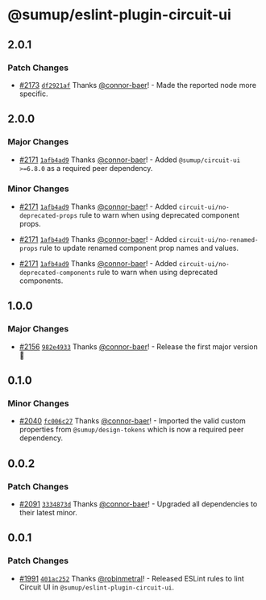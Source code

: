 # @sumup/eslint-plugin-circuit-ui

## 2.0.1

### Patch Changes

- [#2173](https://github.com/sumup-oss/circuit-ui/pull/2173) [`df2921af`](https://github.com/sumup-oss/circuit-ui/commit/df2921afa1a05fe7b9c9e2800dc235ef6d26c1a8) Thanks [@connor-baer](https://github.com/connor-baer)! - Made the reported node more specific.

## 2.0.0

### Major Changes

- [#2171](https://github.com/sumup-oss/circuit-ui/pull/2171) [`1afb4ad9`](https://github.com/sumup-oss/circuit-ui/commit/1afb4ad9337af8cd8b1bf369740a39fa60024cae) Thanks [@connor-baer](https://github.com/connor-baer)! - Added `@sumup/circuit-ui >=6.8.0` as a required peer dependency.

### Minor Changes

- [#2171](https://github.com/sumup-oss/circuit-ui/pull/2171) [`1afb4ad9`](https://github.com/sumup-oss/circuit-ui/commit/1afb4ad9337af8cd8b1bf369740a39fa60024cae) Thanks [@connor-baer](https://github.com/connor-baer)! - Added `circuit-ui/no-deprecated-props` rule to warn when using deprecated component props.

- [#2171](https://github.com/sumup-oss/circuit-ui/pull/2171) [`1afb4ad9`](https://github.com/sumup-oss/circuit-ui/commit/1afb4ad9337af8cd8b1bf369740a39fa60024cae) Thanks [@connor-baer](https://github.com/connor-baer)! - Added `circuit-ui/no-renamed-props` rule to update renamed component prop names and values.

- [#2171](https://github.com/sumup-oss/circuit-ui/pull/2171) [`1afb4ad9`](https://github.com/sumup-oss/circuit-ui/commit/1afb4ad9337af8cd8b1bf369740a39fa60024cae) Thanks [@connor-baer](https://github.com/connor-baer)! - Added `circuit-ui/no-deprecated-components` rule to warn when using deprecated components.

## 1.0.0

### Major Changes

- [#2156](https://github.com/sumup-oss/circuit-ui/pull/2156) [`982e4933`](https://github.com/sumup-oss/circuit-ui/commit/982e493339040b656068e9d1f174fb47b1675af0) Thanks [@connor-baer](https://github.com/connor-baer)! - Release the first major version 🚀

## 0.1.0

### Minor Changes

- [#2040](https://github.com/sumup-oss/circuit-ui/pull/2040) [`fc006c27`](https://github.com/sumup-oss/circuit-ui/commit/fc006c275478dbea66be039160ad20701247448c) Thanks [@connor-baer](https://github.com/connor-baer)! - Imported the valid custom properties from `@sumup/design-tokens` which is now a required peer dependency.

## 0.0.2

### Patch Changes

- [#2091](https://github.com/sumup-oss/circuit-ui/pull/2091) [`3334873d`](https://github.com/sumup-oss/circuit-ui/commit/3334873d33430fde670facaa0da311d63b1d259a) Thanks [@connor-baer](https://github.com/connor-baer)! - Upgraded all dependencies to their latest minor.

## 0.0.1

### Patch Changes

- [#1991](https://github.com/sumup-oss/circuit-ui/pull/1991) [`401ac252`](https://github.com/sumup-oss/circuit-ui/commit/401ac252d883c74cc14ea343dab0b7e0b5fac8f5) Thanks [@robinmetral](https://github.com/robinmetral)! - Released ESLint rules to lint Circuit UI in `@sumup/eslint-plugin-circuit-ui`.
